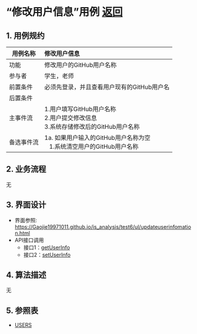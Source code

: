 ﻿<!-- markdownlint-disable MD033-->
<!-- 禁止MD033类型的警告 https://www.npmjs.com/package/markdownlint -->

# “修改用户信息”用例 [返回](../README.md)
## 1. 用例规约

|用例名称|修改用户信息|
|-------|:-------------|
|功能|修改用户的GitHub用户名称|
|参与者|学生，老师|
|前置条件|必须先登录，并且查看用户现有的GitHub用户名|
|后置条件| |
|主事件流| 1.用户填写GitHub用户名称 <br/> 2.用户提交修改信息 <br/>3.系统存储修改后的GitHub用户名称|
|备选事件流|1a. 如果用户输入的GitHub用户名称为空 <br/>&nbsp;&nbsp; 1.系统清空用户的GitHub用户名称|

## 2. 业务流程
无

## 3. 界面设计
- 界面参照: https://Gaojie19971011.github.io/is_analysis/test6/ul/updateuserinfomation.html
- API接口调用
    - 接口1：[getUserInfo](../接口/getUserInfo.md)
    - 接口2：[setUserInfo](../接口/setUserInfo.md)
    
## 4. 算法描述
无
    
## 5. 参照表
- [USERS](../数据库设计.md/#USERS)
